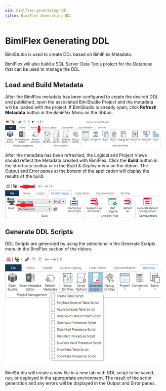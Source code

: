 ```yaml
---
uid: bimlflex-generating-ddl
title: BimlFlex Generating DDL
---
```

# BimlFlex Generating DDL

BimlStudio is used to create DDL based on BimlFlex Metadata.

BimlFlex will also build a SQL Server Data Tools project for the Database that can be used to manage the DDL

## Load and Build Metadata

After the BimlFlex metadata has been configured to create the desired DDL and published, open the associated BimlStudio Project and the metadata will be loaded with the project. If BimlStudio is already open, click **Refresh Metadata** button in the *BimlFlex Menu* on the ribbon.

![BimlStudio - Refresh Metadata](images/bimlstudio-refresh-metadata.png "BimlStudio - Refresh Metadata")

After the metadata has been refreshed, the Logical and Project Views should reflect the Metadata created with BimlFlex. Click the **Build** button in the shortcuts toolbar or in the *Build & Deploy* menu on the ribbon. The Output and Error panes at the bottom of the application will display the results of the build.

![BimlStudio - Build](images/bimlstudio-build.png "BimlStudio - Build")

## Generate DDL Scripts

DDL Scripts are generated by using the selections in the Generate Scripts menu in the BimlFlex section of the ribbon.

![BimlStudio - Generate Scripts](images/bimlstudio-generate-scripts.png "BimlStudio - Generate Scripts")

BimlStudio will create a new file in a new tab with DDL script to be saved, run, or deployed in the appropriate environment. The result of the script generation and any errors will be displayed in the Output and Error panes.
